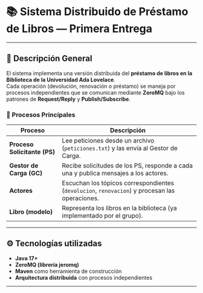 # 📚 Sistema Distribuido de Préstamo de Libros — Primera Entrega

---

## 🚀 Descripción General

El sistema implementa una versión distribuida del **préstamo de libros en la Biblioteca de la Universidad Ada Lovelace**.  
Cada operación (devolución, renovación o préstamo) se maneja por procesos independientes que se comunican mediante **ZeroMQ** bajo los patrones de **Request/Reply** y **Publish/Subscribe**.

### 🧩 Procesos Principales
| Proceso | Descripción |
|----------|--------------|
| **Proceso Solicitante (PS)** | Lee peticiones desde un archivo (`peticiones.txt`) y las envía al Gestor de Carga. |
| **Gestor de Carga (GC)** | Recibe solicitudes de los PS, responde a cada una y publica mensajes a los actores. |
| **Actores** | Escuchan los tópicos correspondientes (`devolucion`, `renovacion`) y procesan las operaciones. |
| **Libro (modelo)** | Representa los libros en la biblioteca (ya implementado por el grupo). |

---

## ⚙️ Tecnologías utilizadas

- **Java 17+**
- **ZeroMQ (librería jeromq)**
- **Maven** como herramienta de construcción
- **Arquitectura distribuida** con procesos independientes

---


